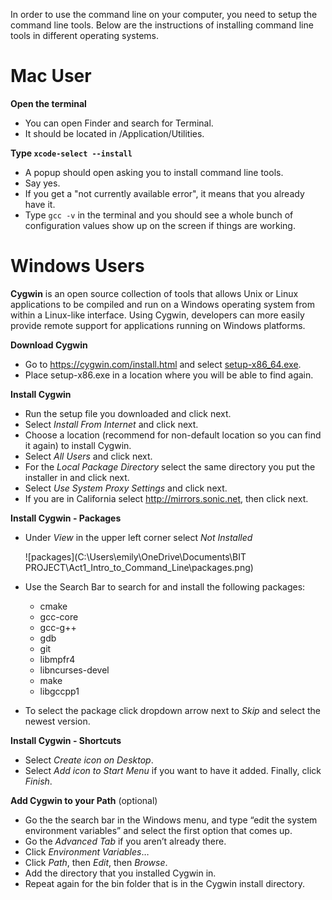 <!--title={Getting Setup}-->

<!--badges={Software Engineering:10, Tinkerer:15}--> 

<!--concepts={Intro to Command Line}--> 

In order to use the command line on your computer, you need to setup the command line tools. Below are the instructions of installing command line tools in different operating systems.

# Mac User

**Open the terminal**

- You can open Finder and search for Terminal.
- It should be located in /Application/Utilities.

**Type `xcode-select --install`**

- A popup should open asking you to install command line tools.
- Say yes.
- If you get a "not currently available error", it means that you already have it.
- Type `gcc -v` in the terminal and you should see a whole bunch of configuration values show up on the screen if things are working.

# Windows Users

**Cygwin** is an open source collection of tools that allows Unix or Linux applications to be compiled and run on a Windows operating system from within a Linux-like interface. Using Cygwin, developers can more easily provide remote support for applications running on Windows platforms.

**Download Cygwin**

- Go to https://cygwin.com/install.html and select [setup-x86_64.exe](https://cygwin.com/setup-x86_64.exe).
- Place setup-x86.exe in a location where you will be able to find again.

<!-- TO DO: needs a picture for every bullet point -->

**Install Cygwin**

- Run the setup file you downloaded and click next.
- Select *Install From Internet* and click next.
- Choose a location (recommend for non-default location so you can find it again) to install Cygwin.
- Select *All Users* and click next.
- For the *Local Package Directory* select the same directory you put the installer in and click next.
- Select *Use System Proxy Settings* and click next.
- If you are in California select http://mirrors.sonic.net, then click next.

**Install Cygwin - Packages**

- Under *View* in the upper left corner select *Not Installed*

  ![packages](C:\Users\emily\OneDrive\Documents\BIT PROJECT\Act1_Intro_to_Command_Line\packages.png)

- Use the Search Bar to search for and install the following packages:

  - cmake
  - gcc-core
  - gcc-g++
  - gdb
  - git
  - libmpfr4
  - libncurses-devel
  - make
  - libgccpp1

- To select the package click dropdown arrow next to *Skip* and select the newest version.

**Install Cygwin - Shortcuts**

- Select *Create icon on Desktop*.
- Select *Add icon to Start Menu* if you want to have it added. Finally, click *Finish*.

**Add Cygwin to your Path** (optional)

- Go the the search bar in the Windows menu, and type “edit the system environment variables” and select the first option that comes up.
- Go the *Advanced Tab* if you aren’t already there.
- Click *Environment Variables*…
- Click *Path*, then *Edit*, then *Browse*.
- Add the directory that you installed Cygwin in.
- Repeat again for the bin folder that is in the Cygwin install directory.